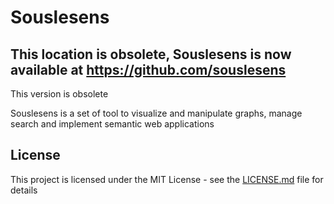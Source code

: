 # Souslesens



## This location is obsolete, Souslesens is now available at https://github.com/souslesens

This version is obsolete


Souslesens is a set of tool to visualize and manipulate graphs, manage search and implement semantic web applications
## License

This project is licensed under the MIT License - see the [LICENSE.md](LICENSE.md) file for details


